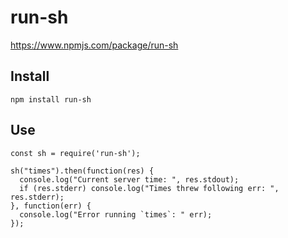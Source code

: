 # run-sh
https://www.npmjs.com/package/run-sh
## Install
`npm install run-sh`

## Use
```
const sh = require('run-sh');

sh("times").then(function(res) {
  console.log("Current server time: ", res.stdout);
  if (res.stderr) console.log("Times threw following err: ", res.stderr);
}, function(err) {
  console.log("Error running `times`: " err);
});
```
